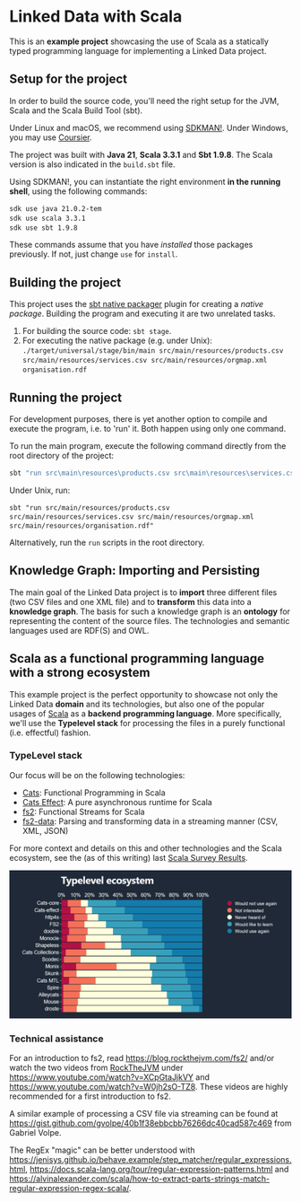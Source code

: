 # Linked Data with Scala

This is an **example project** showcasing the use of Scala as a statically typed programming language for implementing a
Linked Data project.

## Setup for the project
In order to build the source code, you'll need the right setup for the JVM, Scala and the Scala Build Tool (sbt).

Under Linux and macOS, we recommend using [SDKMAN!](https://sdkman.io/).
Under Windows, you may use [Coursier](https://get-coursier.io/docs/cli-setup).

The project was built with **Java 21**, **Scala 3.3.1** and **Sbt 1.9.8**. The Scala version is also indicated in the
`build.sbt` file.

Using SDKMAN!, you can instantiate the right environment **in the running shell**, using the following commands:
```bash
sdk use java 21.0.2-tem
sdk use scala 3.3.1
sdk use sbt 1.9.8
```
These commands assume that you have _installed_ those packages previously. If not, just change `use` for `install`.

## Building the project
This project uses the [sbt native packager](https://sbt-native-packager.readthedocs.io/en/latest/) plugin for creating a
_native package_. Building the program and executing it are two unrelated tasks.

1. For building the source code: `sbt stage`.
2. For executing the native package (e.g. under Unix):
   `./target/universal/stage/bin/main src/main/resources/products.csv src/main/resources/services.csv src/main/resources/orgmap.xml organisation.rdf` 

## Running the project
For development purposes, there is yet another option to compile and execute the program, i.e. to 'run' it. Both happen
using only one command.

To run the main program, execute the following command directly from the root directory of the project:
```sh
sbt "run src\main\resources\products.csv src\main\resources\services.csv src\main\resources\orgmap.xml src\main\resources\organisation.rdf"
```

Under Unix, run:
```shell
sbt "run src/main/resources/products.csv src/main/resources/services.csv src/main/resources/orgmap.xml src/main/resources/organisation.rdf"
```
Alternatively, run the `run` scripts in the root directory.

## Knowledge Graph: Importing and Persisting
The main goal of the Linked Data project is to **import** three different files (two CSV files and one XML file) and to
**transform** this data into a **knowledge graph**. The basis for such a knowledge graph is an **ontology** for
representing the content of the source files. The technologies and semantic languages used are RDF(S) and OWL.

## Scala as a functional programming language with a strong ecosystem

This example project is the perfect opportunity to showcase not only the Linked Data **domain** and its technologies,
but also one of the popular usages of [Scala](https://www.scala-lang.org/) as a **backend programming language**.
More specifically, we'll use the **Typelevel stack** for processing the files in a purely functional (i.e. effectful)
fashion.

### TypeLevel stack

Our focus will be on the following technologies:

* [Cats](https://typelevel.org/cats/): Functional Programming in Scala
* [Cats Effect](https://typelevel.org/cats-effect/): A pure asynchronous runtime for Scala
* [fs2](https://fs2.io/): Functional Streams for Scala
* [fs2-data](https://fs2-data.gnieh.org/): Parsing and transforming data in a streaming manner (CSV, XML, JSON)

For more context and details on this and other technologies and the Scala ecosystem, see the (as of this writing) last
[Scala Survey Results](https://scalasurvey2023.virtuslab.com/).

![typelevel.png](typelevel.png)

### Technical assistance

For an introduction to fs2, read https://blog.rockthejvm.com/fs2/ and/or watch the two videos from
[RockTheJVM](https://rockthejvm.com/) under https://www.youtube.com/watch?v=XCpGtaJjkVY and
https://www.youtube.com/watch?v=W0jh2sO-TZ8. These videos are highly recommended for a first introduction to fs2.

A similar example of processing a CSV file via streaming can be found at
https://gist.github.com/gvolpe/40b1f38ebbcbb76266dc40cad587c469 from Gabriel Volpe.

The RegEx "magic" can be better understood with
https://jenisys.github.io/behave.example/step_matcher/regular_expressions.html,
https://docs.scala-lang.org/tour/regular-expression-patterns.html and
https://alvinalexander.com/scala/how-to-extract-parts-strings-match-regular-expression-regex-scala/.

